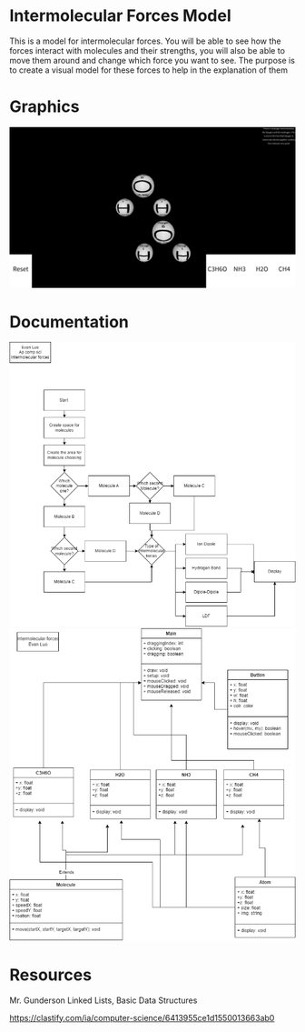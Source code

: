 # Intermolecular Forces Model
This is a model for intermolecular forces. You will be able to see how the forces interact with molecules and their strengths, you will also be able to move them around and change which force you want to see. The purpose is to create a visual model for these forces to help in the explanation of them
# Graphics
![Screenshot](https://github.com/Evan-Luo-jpg/P2Indiviual/blob/main/img/Screen%20Shot%202023-03-20%20at%207.35.51%20AM.png?raw=true)
# Documentation
![Flowchart](https://github.com/Evan-Luo-jpg/P2Indiviual/blob/main/img/Flowchart.drawio.png?raw=true)
![Class Diagram](https://github.com/Evan-Luo-jpg/P2Indiviual/blob/main/img/Class%20Diagram.drawio%20(2).png?raw=true)

# Resources
Mr. Gunderson Linked Lists, Basic Data Structures


https://clastify.com/ia/computer-science/6413955ce1d1550013663ab0
